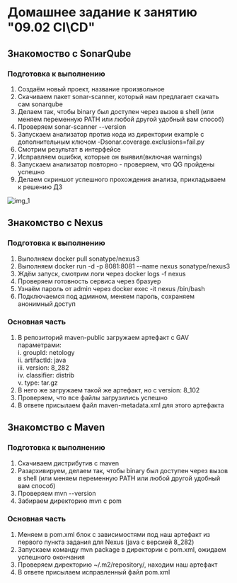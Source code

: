 # Домашнее задание к занятию "09.02 CI\CD"

## Знакомоство с SonarQube

### Подготовка к выполнению

1. Создаём новый проект, название произвольное  
2. Скачиваем пакет sonar-scanner, который нам предлагает скачать сам sonarqube  
3. Делаем так, чтобы binary был доступен через вызов в shell (или меняем переменную PATH или любой другой удобный вам способ)  
4. Проверяем sonar-scanner --version  
5. Запускаем анализатор против кода из директории example с дополнительным ключом -Dsonar.coverage.exclusions=fail.py  
6. Смотрим результат в интерфейсе  
7. Исправляем ошибки, которые он выявил(включая warnings)  
8. Запускаем анализатор повторно - проверяем, что QG пройдены успешно  
9. Делаем скриншот успешного прохождения анализа, прикладываем к решению ДЗ  




![img_1](https://user-images.githubusercontent.com/93204208/174133257-2f0dfefc-e476-4a8a-93e5-188abc45eb3a.png)



## Знакомство с Nexus

### Подготовка к выполнению

1. Выполняем docker pull sonatype/nexus3  
2. Выполняем docker run -d -p 8081:8081 --name nexus sonatype/nexus3  
3. Ждём запуск, смотрим логи через docker logs -f nexus  
4. Проверяем готовность сервиса через бразуер  
5. Узнаём пароль от admin через docker exec -it nexus /bin/bash  
6. Подключаемся под админом, меняем пароль, сохраняем анонимный доступ  

### Основная часть

1. В репозиторий maven-public загружаем артефакт с GAV параметрами:  
  i. groupId: netology  
  ii. artifactId: java  
  iii. version: 8_282  
  iv. classifier: distrib  
  v. type: tar.gz  
2. В него же загружаем такой же артефакт, но с version: 8_102  
3. Проверяем, что все файлы загрузились успешно  
4. В ответе присылаем файл maven-metadata.xml для этого артефакта  



## Знакомство с Maven

### Подготовка к выполнению

1. Скачиваем дистрибутив с maven
2. Разархивируем, делаем так, чтобы binary был доступен через вызов в shell (или меняем переменную PATH или любой другой удобный вам способ)
3. Проверяем mvn --version
4. Забираем директорию mvn с pom

### Основная часть

1. Меняем в pom.xml блок с зависимостями под наш артефакт из первого пункта задания для Nexus (java с версией 8_282)
2. Запускаем команду mvn package в директории с pom.xml, ожидаем успешного окончания
3. Проверяем директорию ~/.m2/repository/, находим наш артефакт
4. В ответе присылаем исправленный файл pom.xml



